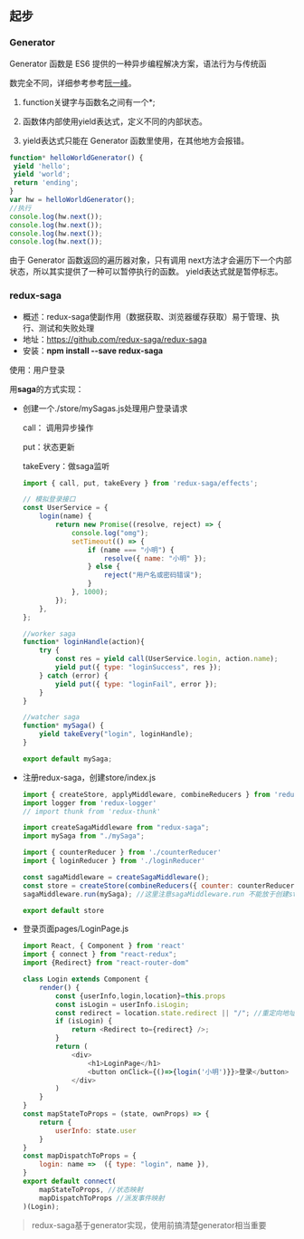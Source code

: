 ## 起步

### **Generator**

Generator 函数是 ES6 提供的⼀种异步编程解决方案，语法行为与传统函 

数完全不同，详细参考参考[阮⼀峰](https://es6.ruanyifeng.com/#docs/generator)。 

1.  function关键字与函数名之间有⼀个*; 

2.  函数体内部使用yield表达式，定义不同的内部状态。 

3.  yield表达式只能在 Generator 函数里使用，在其他地方会报错。

   ```js
   function* helloWorldGenerator() {
    yield 'hello';
    yield 'world';
    return 'ending'; 
   }
   var hw = helloWorldGenerator();
   //执行
   console.log(hw.next());
   console.log(hw.next());
   console.log(hw.next());
   console.log(hw.next());
   ```

   由于 Generator 函数返回的遍历器对象，只有调用 next方法才会遍历下⼀个内部状态，所以其实提供了⼀种可以暂停执行的函数。 yield表达式就是暂停标志。

### **redux-saga**

- 概述：redux-saga使副作用（数据获取、浏览器缓存获取）易于管理、执行、测试和失败处理 
- 地址：https://github.com/redux-saga/redux-saga 
- 安装：**npm install --save redux-saga** 

使用：用户登录

用**saga**的方式实现： 

- 创建⼀个./store/mySagas.js处理用户登录请求 

  call： 调用异步操作 

  put：状态更新 

  takeEvery：做saga监听

  ```js
  import { call, put, takeEvery } from 'redux-saga/effects';
  
  // 模拟登录接⼝
  const UserService = {
      login(name) {
          return new Promise((resolve, reject) => {
              console.log("omg");
              setTimeout(() => {
                  if (name === "小明") {
                      resolve({ name: "小明" });
                  } else {
                      reject("用户名或密码错误");
                  }
              }, 1000);
          });
      },
  };
  
  //worker saga
  function* loginHandle(action){
      try {
          const res = yield call(UserService.login, action.name);
          yield put({ type: "loginSuccess", res });
      } catch (error) {
          yield put({ type: "loginFail", error });
      }
  }
  
  //watcher saga
  function* mySaga() {
      yield takeEvery("login", loginHandle);
  }
  
  export default mySaga;
  ```

  

- 注册redux-saga，创建store/index.js

  ```js
  import { createStore, applyMiddleware, combineReducers } from 'redux'
  import logger from 'redux-logger'
  // import thunk from 'redux-thunk'
  
  import createSagaMiddleware from "redux-saga";
  import mySaga from "./mySaga";
  
  import { counterReducer } from './counterReducer'
  import { loginReducer } from './loginReducer'
  
  const sagaMiddleware = createSagaMiddleware();
  const store = createStore(combineReducers({ counter: counterReducer,user:loginReducer }), applyMiddleware(logger, sagaMiddleware))
  sagaMiddleware.run(mySaga); //这里注意sagaMiddleware.run 不能放于创建store引用saga中间件之前，否则会出现一个错误
  
  export default store
  ```

  

- 登录⻚面pages/LoginPage.js

  ```js
  import React, { Component } from 'react'
  import { connect } from "react-redux";
  import {Redirect} from "react-router-dom"
  
  class Login extends Component {
      render() {
          const {userInfo,login,location}=this.props
          const isLogin = userInfo.isLogin;
          const redirect = location.state.redirect || "/"; //重定向地址
          if (isLogin) {
              return <Redirect to={redirect} />;
          }
          return (
              <div>
                  <h1>LoginPage</h1>
                  <button onClick={()=>{login('小明')}}>登录</button>
              </div>
          )
      }
  }
  const mapStateToProps = (state, ownProps) => {
      return {
          userInfo: state.user
      }
  }
  const mapDispatchToProps = {
      login: name =>  ({ type: "login", name }),
  }
  export default connect(
      mapStateToProps, //状态映射
      mapDispatchToProps //派发事件映射
  )(Login);
  ```

> redux-saga基于generator实现，使用前搞清楚generator相当重要


